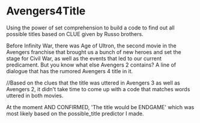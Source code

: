 # Avengers4Title
Using the power of set comprehension to build a code to find out all possible titles based on CLUE given by Russo brothers.

Before Infinity War, there was Age of Ultron, 
the second movie in the Avengers franchise that brought us a bunch of new heroes and set the stage for Civil War, 
as well as the events that led to our current predicament.
But you know what else Avengers 2 contains? A line of dialogue that has the rumored Avengers 4 title in it.


//Based on the clues that the title was uttered in Avengers 3 as well as Avengers 2,
it didn't take time to come up with a code that matches words uttered in both movies.

At the moment AND CONFIRMED, 'The title would be ENDGAME'
which was most likely based on the possible_title predictor I made.

